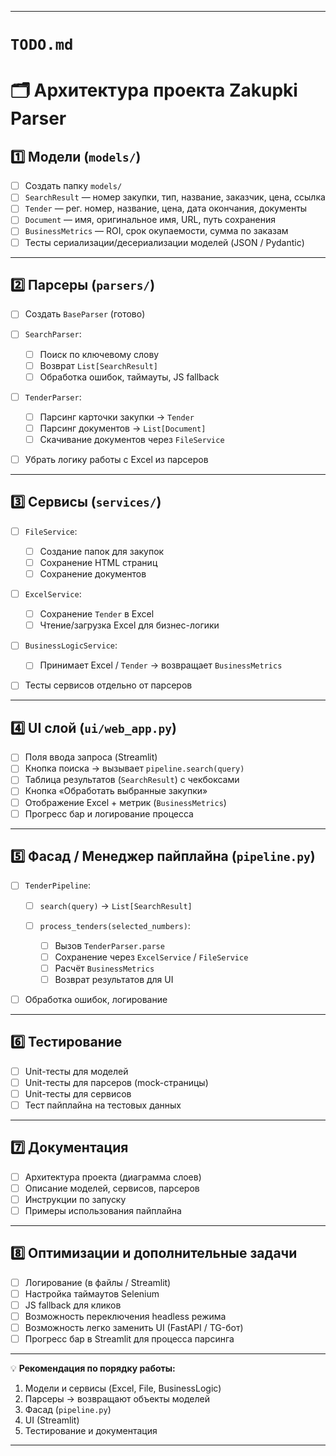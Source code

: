 
---

# `TODO.md`

# 🗂️ Архитектура проекта Zakupki Parser

## 1️⃣ Модели (`models/`)

* [ ] Создать папку `models/`
* [ ] `SearchResult` — номер закупки, тип, название, заказчик, цена, ссылка
* [ ] `Tender` — рег. номер, название, цена, дата окончания, документы
* [ ] `Document` — имя, оригинальное имя, URL, путь сохранения
* [ ] `BusinessMetrics` — ROI, срок окупаемости, сумма по заказам
* [ ] Тесты сериализации/десериализации моделей (JSON / Pydantic)

---

## 2️⃣ Парсеры (`parsers/`)

* [ ] Создать `BaseParser` (готово)
* [ ] `SearchParser`:

  * [ ] Поиск по ключевому слову
  * [ ] Возврат `List[SearchResult]`
  * [ ] Обработка ошибок, таймауты, JS fallback
* [ ] `TenderParser`:

  * [ ] Парсинг карточки закупки → `Tender`
  * [ ] Парсинг документов → `List[Document]`
  * [ ] Скачивание документов через `FileService`
* [ ] Убрать логику работы с Excel из парсеров

---

## 3️⃣ Сервисы (`services/`)

* [ ] `FileService`:

  * [ ] Создание папок для закупок
  * [ ] Сохранение HTML страниц
  * [ ] Сохранение документов
* [ ] `ExcelService`:

  * [ ] Сохранение `Tender` в Excel
  * [ ] Чтение/загрузка Excel для бизнес-логики
* [ ] `BusinessLogicService`:

  * [ ] Принимает Excel / `Tender` → возвращает `BusinessMetrics`
* [ ] Тесты сервисов отдельно от парсеров

---

## 4️⃣ UI слой (`ui/web_app.py`)

* [ ] Поля ввода запроса (Streamlit)
* [ ] Кнопка поиска → вызывает `pipeline.search(query)`
* [ ] Таблица результатов (`SearchResult`) с чекбоксами
* [ ] Кнопка «Обработать выбранные закупки»
* [ ] Отображение Excel + метрик (`BusinessMetrics`)
* [ ] Прогресс бар и логирование процесса

---

## 5️⃣ Фасад / Менеджер пайплайна (`pipeline.py`)

* [ ] `TenderPipeline`:

  * [ ] `search(query)` → `List[SearchResult]`
  * [ ] `process_tenders(selected_numbers)`:

    * [ ] Вызов `TenderParser.parse`
    * [ ] Сохранение через `ExcelService` / `FileService`
    * [ ] Расчёт `BusinessMetrics`
    * [ ] Возврат результатов для UI
* [ ] Обработка ошибок, логирование

---

## 6️⃣ Тестирование

* [ ] Unit-тесты для моделей
* [ ] Unit-тесты для парсеров (mock-страницы)
* [ ] Unit-тесты для сервисов
* [ ] Тест пайплайна на тестовых данных

---

## 7️⃣ Документация

* [ ] Архитектура проекта (диаграмма слоев)
* [ ] Описание моделей, сервисов, парсеров
* [ ] Инструкции по запуску
* [ ] Примеры использования пайплайна

---

## 8️⃣ Оптимизации и дополнительные задачи

* [ ] Логирование (в файлы / Streamlit)
* [ ] Настройка таймаутов Selenium
* [ ] JS fallback для кликов
* [ ] Возможность переключения headless режима
* [ ] Возможность легко заменить UI (FastAPI / TG-бот)
* [ ] Прогресс бар в Streamlit для процесса парсинга

---

💡 **Рекомендация по порядку работы:**

1. Модели и сервисы (Excel, File, BusinessLogic)
2. Парсеры → возвращают объекты моделей
3. Фасад (`pipeline.py`)
4. UI (Streamlit)
5. Тестирование и документация

---
